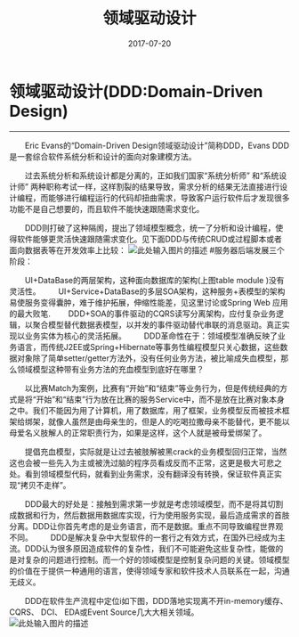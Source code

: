﻿---
layout: post
title: 领域驱动设计
date: 2017-07-20 
tags: 博客    
---
# 领域驱动设计(DDD:Domain-Driven Design)

------

　　Eric Evans的“Domain-Driven Design领域驱动设计”简称DDD，Evans DDD是一套综合软件系统分析和设计的面向对象建模方法。

　　过去系统分析和系统设计都是分离的，正如我们国家“系统分析师” 和“系统设计师” 两种职称考试一样，这样割裂的结果导致，需求分析的结果无法直接进行设计编程，而能够进行编程运行的代码却扭曲需求，导致客户运行软件后才发现很多功能不是自己想要的，而且软件不能快速跟随需求变化。

　　DDD则打破了这种隔阂，提出了领域模型概念，统一了分析和设计编程，使得软件能够更灵活快速跟随需求变化。见下面DDD与传统CRUD或过程脚本或者面向数据表等在开发效率上比较：
![此处输入图片的描述][1]
#服务器后端发展三个阶段：

　　UI+DataBase的两层架构，这种面向数据库的架构(上图table	module )没有灵活性。
　　UI+Service+DataBase的多层SOA架构，这种服务+表模型的架构易使服务变得囊肿，难于维护拓展，伸缩性能差，见这里讨论或Spring Web 应用的最大败笔.
　　DDD+SOA的事件驱动的CQRS读写分离架构，应付复杂业务逻辑，以聚合模型替代数据表模型，以并发的事件驱动替代串联的消息驱动。真正实现以业务实体为核心的灵活拓展。
　　DDD革命性在于：领域模型准确反映了业务语言，而传统J2EE或Spring+Hibernate等事务性编程模型只关心数据，这些数据对象除了简单setter/getter方法外，没有任何业务方法，被比喻成失血模型，那么领域模型这种带有业务方法的充血模型到底好在哪里？

　　以比赛Match为案例，比赛有“开始”和“结束”等业务行为，但是传统经典的方式是将“开始”和“结束”行为放在比赛的服务Service中，而不是放在比赛对象本身之中。我们不能因为用了计算机，用了数据库，用了框架，业务模型反而被技术框架给绑架，就像人虽然是由母亲生的，但是人的吃喝拉撒母亲不能替代，更不能以母爱名义肢解人的正常职责行为，如果是这样，这个人就是被母爱绑架了。

　　提倡充血模型，实际就是让过去被肢解被黑crack的业务模型回归正常，当然这也会被一些先入为主或被洗过脑的程序员看成反而不正常，这更是极大可悲之处。看到领域模型代码，就看到业务需求，没有翻译没有转换，保证软件真正实现“拷贝不走样”。

　　DDD最大的好处是：接触到需求第一步就是考虑领域模型，而不是将其切割成数据和行为，然后数据用数据库实现，行为使用服务实现，最后造成需求的首肢分离。DDD让你首先考虑的是业务语言，而不是数据。重点不同导致编程世界观不同。
　　DDD是解决复杂中大型软件的一套行之有效方式，在国外已经成为主流。DDD认为很多原因造成软件的复杂性，我们不可能避免这些复杂性，能做的是对复杂的问题进行控制。而一个好的领域模型是控制复杂问题的关键。领域模型的价值在于提供一种通用的语言，使得领域专家和软件技术人员联系在一起，沟通无歧义。

　　DDD在软件生产流程中定位i如下图，DDD落地实现离不开in-memory缓存、 CQRS、 DCI、 EDA或Event Source几大大相关领域。
　　![此处输入图片的描述][2]


  [1]: http://img.jdon.com/23140/23142654
  [2]: http://simage.jdon.com/cache.png